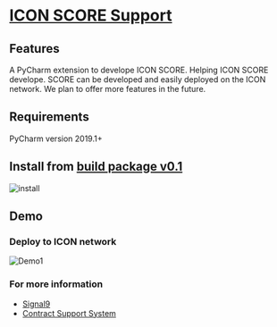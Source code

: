
# [ICON SCORE Support](https://github.com/signal9dev/icon-pycharm-plugin)


## Features
A PyCharm extension to develope ICON SCORE.
Helping ICON SCORE develope. SCORE can be developed and easily deployed on the ICON network. We plan to offer more features in the future.

## Requirements
PyCharm version 2019.1+

## Install from [build package v0.1](https://github.com/signal9dev/icon-pycharm-plugin/distributions/ICON%20SCORE%20Support-0.1-SNAPSHOT.zip)
![install](https://github.com/signal9dev/icon-pycharm-plugin/blob/master/images/install_from_disk.gif?raw=true)


## Demo
### Deploy to ICON network

![Demo1](https://github.com/signal9dev/icon-pycharm-plugin/blob/master/images/demo1.gif?raw=true)

### For more information

* [Signal9](http://signal9.io/)
* [Contract Support System](http://icon.signal9.io/)
